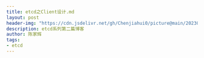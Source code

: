 ```yaml
---
title: etcd之Client设计.md
layout: post
header-img: "https://cdn.jsdelivr.net/gh/Chenjiahui0/picture@main/202306231733042.png"
description: etcd系列第二篇博客
author: 陈家辉
tags:
- etcd
---
```


